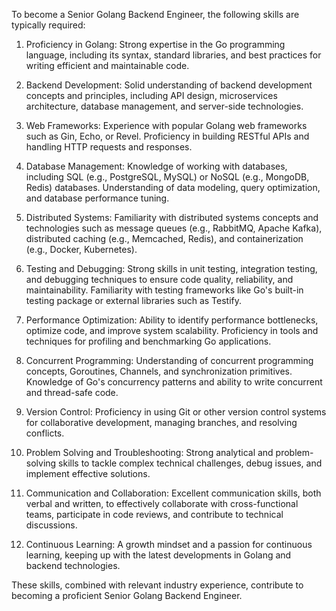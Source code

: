 To become a Senior Golang Backend Engineer, the following skills are typically required:

1. Proficiency in Golang: Strong expertise in the Go programming language, including its syntax, standard libraries, and best practices for writing efficient and maintainable code.

2. Backend Development: Solid understanding of backend development concepts and principles, including API design, microservices architecture, database management, and server-side technologies.

3. Web Frameworks: Experience with popular Golang web frameworks such as Gin, Echo, or Revel. Proficiency in building RESTful APIs and handling HTTP requests and responses.

4. Database Management: Knowledge of working with databases, including SQL (e.g., PostgreSQL, MySQL) or NoSQL (e.g., MongoDB, Redis) databases. Understanding of data modeling, query optimization, and database performance tuning.

5. Distributed Systems: Familiarity with distributed systems concepts and technologies such as message queues (e.g., RabbitMQ, Apache Kafka), distributed caching (e.g., Memcached, Redis), and containerization (e.g., Docker, Kubernetes).

6. Testing and Debugging: Strong skills in unit testing, integration testing, and debugging techniques to ensure code quality, reliability, and maintainability. Familiarity with testing frameworks like Go's built-in testing package or external libraries such as Testify.

7. Performance Optimization: Ability to identify performance bottlenecks, optimize code, and improve system scalability. Proficiency in tools and techniques for profiling and benchmarking Go applications.

8. Concurrent Programming: Understanding of concurrent programming concepts, Goroutines, Channels, and synchronization primitives. Knowledge of Go's concurrency patterns and ability to write concurrent and thread-safe code.

9. Version Control: Proficiency in using Git or other version control systems for collaborative development, managing branches, and resolving conflicts.

10. Problem Solving and Troubleshooting: Strong analytical and problem-solving skills to tackle complex technical challenges, debug issues, and implement effective solutions.

11. Communication and Collaboration: Excellent communication skills, both verbal and written, to effectively collaborate with cross-functional teams, participate in code reviews, and contribute to technical discussions.

12. Continuous Learning: A growth mindset and a passion for continuous learning, keeping up with the latest developments in Golang and backend technologies.

These skills, combined with relevant industry experience, contribute to becoming a proficient Senior Golang Backend Engineer.
